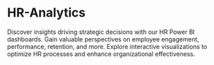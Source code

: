 # HR-Analytics
Discover insights driving strategic decisions with our HR Power BI dashboards. Gain valuable perspectives on employee engagement, performance, retention, and more. Explore interactive visualizations to optimize HR processes and enhance organizational effectiveness.
